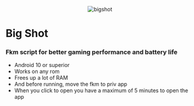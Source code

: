 <div align="center">

![bigshot](https://github.com/Klebinhop/BigShot/assets/120269841/312114a0-f094-4924-b6b8-ec27eeffceb0)

</div>

# Big Shot
### Fkm script for better gaming performance and battery life

* Android 10 or superior
* Works on any rom
* Frees up a lot of RAM
* And before running, move the fkm to priv app
* When you click to open you have a maximum of 5 minutes to open the app
